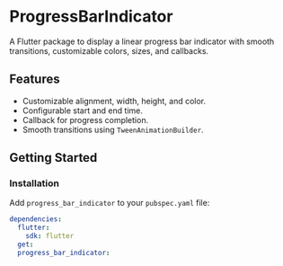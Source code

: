 # ProgressBarIndicator

A Flutter package to display a linear progress bar indicator with smooth transitions, customizable colors, sizes, and callbacks.

## Features

- Customizable alignment, width, height, and color.
- Configurable start and end time.
- Callback for progress completion.
- Smooth transitions using `TweenAnimationBuilder`.

## Getting Started

### Installation

Add `progress_bar_indicator` to your `pubspec.yaml` file:

```yaml
dependencies:
  flutter:
    sdk: flutter
  get:
  progress_bar_indicator:
